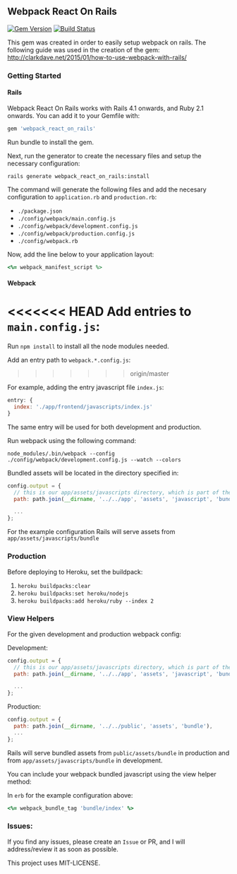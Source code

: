 ## Webpack React On Rails
[![Gem Version](https://badge.fury.io/rb/webpack_react_on_rails.svg)](https://badge.fury.io/rb/webpack_react_on_rails)
[![Build Status](https://travis-ci.org/brokenfingers/webpack_react_on_rails.svg?branch=fix%2Fallow-any-bundle-name-for-viewhelpers)](https://travis-ci.org/brokenfingers/webpack_react_on_rails)

This gem was created in order to easily setup webpack on rails. The following guide was used in the creation of the gem: http://clarkdave.net/2015/01/how-to-use-webpack-with-rails/

### Getting Started

#### Rails

Webpack React On Rails works with Rails 4.1 onwards, and Ruby 2.1 onwards. You can add it to your Gemfile with:

``` ruby
gem 'webpack_react_on_rails'
```

Run bundle to install the gem.

Next, run the generator to create the necessary files and setup the necessary configuration:

`rails generate webpack_react_on_rails:install`

The command will generate the following files and add the necesary configuration to `application.rb` and `production.rb`:

- `./package.json`
- `./config/webpack/main.config.js`
- `./config/webpack/development.config.js`
- `./config/webpack/production.config.js`
- `./config/webpack.rb`

Now, add the line below to your application layout:

``` ruby
<%= webpack_manifest_script %>
```

#### Webpack

<<<<<<< HEAD
Add entries to `main.config.js`:
=======
Run `npm install` to install all the node modules needed.

Add an entry path to `webpack.*.config.js`:
>>>>>>> origin/master

For example, adding the entry javascript file `index.js`:

``` js
entry: {
  index: './app/frontend/javascripts/index.js'
}
```

The same entry will be used for both development and production.

Run webpack using the following command:

`node_modules/.bin/webpack --config ./config/webpack/development.config.js --watch --colors`

Bundled assets will be located in the directory specified in:

``` js
config.output = {
  // this is our app/assets/javascripts directory, which is part of the Sprockets pipeline
  path: path.join(__dirname, '../../app', 'assets', 'javascript', 'bundle'),

  ...
};
```

For the example configuration Rails will serve assets from `app/assets/javascripts/bundle`

### Production

Before deploying to Heroku, set the buildpack:

1. `heroku buildpacks:clear`
2. `heroku buildpacks:set heroku/nodejs`
3. `heroku buildpacks:add heroku/ruby --index 2`

### View Helpers

For the given development and production webpack config:

Development:

``` js
config.output = {
  // this is our app/assets/javascripts directory, which is part of the Sprockets pipeline
  path: path.join(__dirname, '../../app', 'assets', 'javascript', 'bundle'),

  ...
};
```

Production:

``` js
config.output = {
  path: path.join(__dirname, '../../public', 'assets', 'bundle'),
  ...
};
```

Rails will serve bundled assets from `public/assets/bundle` in production and from `app/assets/javascripts/bundle` in development.

You can include your webpack bundled javascript using the view helper method:

In `erb` for the example configuration above:

``` ruby
<%= webpack_bundle_tag 'bundle/index' %>
```

### Issues:

If you find any issues, please create an `Issue` or PR, and I will address/review it as soon as possible.

This project uses MIT-LICENSE.
